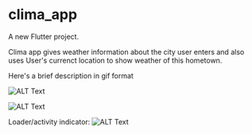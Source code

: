 # clima_app

A new Flutter project.

Clima app gives weather information about the city user enters and also uses User's currenct location to show weather of this hometown.

Here's a brief description in gif format

![ALT Text](https://media.giphy.com/media/uweGSQCinfaJ4AGREG/giphy.gif)


![ALT Text](https://media.giphy.com/media/FgG57RoL2RJOk5Ox06/giphy.gif)

Loader/activity indicator:
![ALT Text](https://media.giphy.com/media/G4vR2voDBRQdjbyZNq/giphy.gif)
